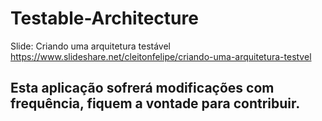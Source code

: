 # Testable-Architecture
Slide: Criando uma arquitetura testável
https://www.slideshare.net/cleitonfelipe/criando-uma-arquitetura-testvel
## Esta aplicação sofrerá modificações com frequência, fiquem a vontade para contribuir. 
